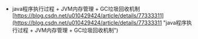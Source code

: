 - java程序执行过程 + JVM内存管理 + GC垃圾回收机制<br>[https://blog.csdn.net/u010429424/article/details/77333311](https://blog.csdn.net/u010429424/article/details/77333311 "java程序执行过程 + JVM内存管理 + GC垃圾回收机制")

